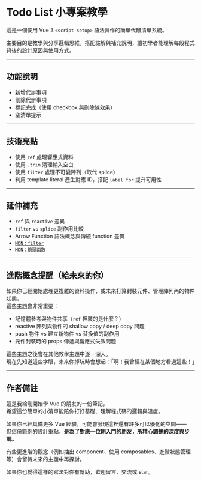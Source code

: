 # Todo List 小專案教學

這是一個使用 Vue 3 `<script setup>` 語法實作的簡單代辦清單系統。

主要目的是教學與分享邏輯思維，搭配註解與補充說明，讓初學者能理解每段程式背後的設計原因與使用方式。

---

## 功能說明

- 新增代辦事項
- 刪除代辦事項
- 標記完成（使用 checkbox 與刪除線效果）
- 空清單提示

---

## 技術亮點

- 使用 `ref` 處理響應式資料
- 使用 `.trim` 清理輸入空白
- 使用 `filter` 處理不可變陣列（取代 splice）
- 利用 template literal 產生對應 ID，搭配 `label for` 提升可用性

---

## 延伸補充

- `ref` 與 `reactive` 差異
- `filter` vs `splice` 副作用比較
- Arrow Function 語法概念與傳統 function 差異
- [`MDN：filter`](https://developer.mozilla.org/zh-TW/docs/Web/JavaScript/Reference/Global_Objects/Array/filter)  
- [`MDN：箭頭函數`](https://developer.mozilla.org/zh-TW/docs/Web/JavaScript/Reference/Functions/Arrow_functions)

---

## 進階概念提醒（給未來的你）

如果你已經開始處理更複雜的資料操作，或未來打算封裝元件、管理陣列內的物件狀態，  
這些主題會非常重要：

- 記憶體參考與物件共享（`ref` 裡裝的是什麼？）
- reactive 陣列與物件的 shallow copy / deep copy 問題
- push 物件 vs 建立新物件 vs 替換值的副作用
- 元件封裝時的 props 傳遞與響應式失效問題

這些主題之後會在其他教學主題中逐一深入。  
現在先知道這些字眼，未來你掉坑時會想起：「啊！我曾經在某個地方看過這些！」

---

## 作者備註

這是我給剛開始學 Vue 的朋友的一份筆記，  
希望這份簡單的小清單能陪你打好基礎、理解程式碼的邏輯與溫度。

如果你已經具備更多 Vue 經驗，可能會發現這裡還有許多可以優化的空間——  
但這份範例的設計重點，**是為了對應一位剛入門的朋友，所精心調整的深度與步調。**

有些更進階的觀念（例如抽出 component、使用 composables、進階狀態管理等）會留待未來的主題中再探討。

如果你也覺得這樣的寫法對你有幫助，歡迎留言、交流或 star。
